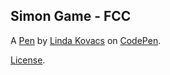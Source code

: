 Simon Game - FCC
----------------


A [Pen](https://codepen.io/lindakovacs/pen/OaEzmp) by [Linda Kovacs](https://codepen.io/lindakovacs) on [CodePen](https://codepen.io).

[License](https://codepen.io/lindakovacs/pen/OaEzmp/license).